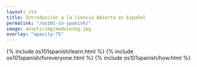 ```yaml
---
layout: cta
title: Introducción a la Ciencia Abierta en Español
permalink: "/os101-in-spanish/"
image: assets/img/modulesbg.jpg
overlay: "opacity-75"
---
```


{% include os101spanish/learn.html %}
{% include os101spanish/foreveryone.html %}
{% include os101spanish/how.html %}